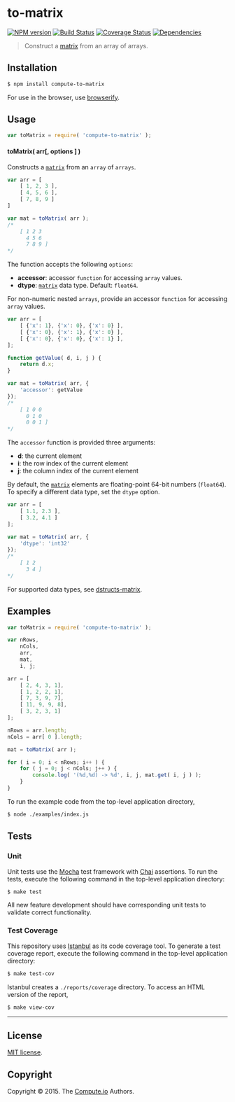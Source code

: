 to-matrix
===
[![NPM version][npm-image]][npm-url] [![Build Status][travis-image]][travis-url] [![Coverage Status][coveralls-image]][coveralls-url] [![Dependencies][dependencies-image]][dependencies-url]

> Construct a [matrix](https://github.com/dstructs/matrix) from an array of arrays.


## Installation

``` bash
$ npm install compute-to-matrix
```

For use in the browser, use [browserify](https://github.com/substack/node-browserify).


## Usage

``` javascript
var toMatrix = require( 'compute-to-matrix' );
```

#### toMatrix( arr[, options ] )

Constructs a [`matrix`](https://github.com/dstructs/matrix) from an `array` of `arrays`.

``` javascript
var arr = [
	[ 1, 2, 3 ],
	[ 4, 5, 6 ],
	[ 7, 8, 9 ]
]

var mat = toMatrix( arr );
/*
	[ 1 2 3
	  4 5 6
	  7 8 9 ]
*/
```

The function accepts the following `options`:

*	__accessor__: accessor `function` for accessing `array` values.
*	__dtype__:  [`matrix`](https://github.com/dstructs/matrix) data type. Default: `float64`.

For non-numeric nested `arrays`, provide an accessor `function` for accessing `array` values.

``` javascript
var arr = [
	[ {'x': 1}, {'x': 0}, {'x': 0} ],
	[ {'x': 0}, {'x': 1}, {'x': 0} ],
	[ {'x': 0}, {'x': 0}, {'x': 1} ],
];

function getValue( d, i, j ) {
	return d.x;
}

var mat = toMatrix( arr, {
	'accessor': getValue
});
/*
	[ 1 0 0
	  0 1 0
	  0 0 1 ]
*/
```

The `accessor` function is provided three arguments:

- 	__d__: the current element
- 	__i__: the row index of the current element
- 	__j__: the column index of the current element 

By default, the [`matrix`](https://github.com/dstructs/matrix) elements are floating-point 64-bit numbers (`float64`). To specify a different data type, set the `dtype` option.

``` javascript
var arr = [
	[ 1.1, 2.3 ],
	[ 3.2, 4.1 ]
];

var mat = toMatrix( arr, {
	'dtype': 'int32'
});
/*
	[ 1 2
	  3 4 ]
*/
```

For supported data types, see [dstructs-matrix](https://github.com/dstructs/matrix). 



## Examples

``` javascript
var toMatrix = require( 'compute-to-matrix' );

var nRows,
	nCols,
	arr,
	mat,
	i, j;

arr = [
	[ 2, 4, 3, 1],
	[ 1, 2, 2, 1],
	[ 7, 3, 9, 7],
	[ 11, 9, 9, 8],
	[ 3, 2, 3, 1]
];

nRows = arr.length;
nCols = arr[ 0 ].length;

mat = toMatrix( arr );

for ( i = 0; i < nRows; i++ ) {
	for ( j = 0; j < nCols; j++ ) {
		console.log( '(%d,%d) -> %d', i, j, mat.get( i, j ) );
	}
}
```

To run the example code from the top-level application directory,

``` bash
$ node ./examples/index.js
```


## Tests

### Unit

Unit tests use the [Mocha](http://mochajs.org/) test framework with [Chai](http://chaijs.com) assertions. To run the tests, execute the following command in the top-level application directory:

``` bash
$ make test
```

All new feature development should have corresponding unit tests to validate correct functionality.


### Test Coverage

This repository uses [Istanbul](https://github.com/gotwarlost/istanbul) as its code coverage tool. To generate a test coverage report, execute the following command in the top-level application directory:

``` bash
$ make test-cov
```

Istanbul creates a `./reports/coverage` directory. To access an HTML version of the report,

``` bash
$ make view-cov
```


---
## License

[MIT license](http://opensource.org/licenses/MIT).


## Copyright

Copyright &copy; 2015. The [Compute.io](https://github.com/compute-io) Authors.


[npm-image]: http://img.shields.io/npm/v/compute-to-matrix.svg
[npm-url]: https://npmjs.org/package/compute-to-matrix

[travis-image]: http://img.shields.io/travis/compute-io/to-matrix/master.svg
[travis-url]: https://travis-ci.org/compute-io/to-matrix

[coveralls-image]: https://img.shields.io/coveralls/compute-io/to-matrix/master.svg
[coveralls-url]: https://coveralls.io/r/compute-io/to-matrix?branch=master

[dependencies-image]: http://img.shields.io/david/compute-io/to-matrix.svg
[dependencies-url]: https://david-dm.org/compute-io/to-matrix

[dev-dependencies-image]: http://img.shields.io/david/dev/compute-io/to-matrix.svg
[dev-dependencies-url]: https://david-dm.org/dev/compute-io/to-matrix

[github-issues-image]: http://img.shields.io/github/issues/compute-io/to-matrix.svg
[github-issues-url]: https://github.com/compute-io/to-matrix/issues
